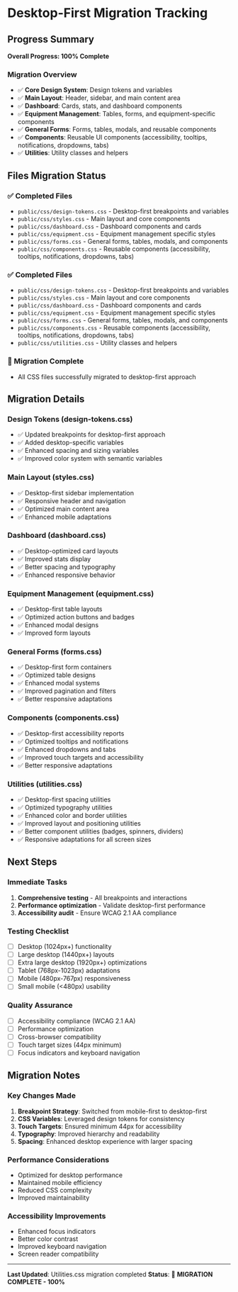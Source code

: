 # Desktop-First Migration Tracking

## Progress Summary

**Overall Progress: 100% Complete**

### Migration Overview
- ✅ **Core Design System**: Design tokens and variables
- ✅ **Main Layout**: Header, sidebar, and main content area
- ✅ **Dashboard**: Cards, stats, and dashboard components
- ✅ **Equipment Management**: Tables, forms, and equipment-specific components
- ✅ **General Forms**: Forms, tables, modals, and reusable components
- ✅ **Components**: Reusable UI components (accessibility, tooltips, notifications, dropdowns, tabs)
- ✅ **Utilities**: Utility classes and helpers

## Files Migration Status

### ✅ Completed Files
- `public/css/design-tokens.css` - Desktop-first breakpoints and variables
- `public/css/styles.css` - Main layout and core components
- `public/css/dashboard.css` - Dashboard components and cards
- `public/css/equipment.css` - Equipment management specific styles
- `public/css/forms.css` - General forms, tables, modals, and components
- `public/css/components.css` - Reusable components (accessibility, tooltips, notifications, dropdowns, tabs)

### ✅ Completed Files
- `public/css/design-tokens.css` - Desktop-first breakpoints and variables
- `public/css/styles.css` - Main layout and core components
- `public/css/dashboard.css` - Dashboard components and cards
- `public/css/equipment.css` - Equipment management specific styles
- `public/css/forms.css` - General forms, tables, modals, and components
- `public/css/components.css` - Reusable components (accessibility, tooltips, notifications, dropdowns, tabs)
- `public/css/utilities.css` - Utility classes and helpers

### 🎉 Migration Complete
- All CSS files successfully migrated to desktop-first approach

## Migration Details

### Design Tokens (design-tokens.css)
- ✅ Updated breakpoints for desktop-first approach
- ✅ Added desktop-specific variables
- ✅ Enhanced spacing and sizing variables
- ✅ Improved color system with semantic variables

### Main Layout (styles.css)
- ✅ Desktop-first sidebar implementation
- ✅ Responsive header and navigation
- ✅ Optimized main content area
- ✅ Enhanced mobile adaptations

### Dashboard (dashboard.css)
- ✅ Desktop-optimized card layouts
- ✅ Improved stats display
- ✅ Better spacing and typography
- ✅ Enhanced responsive behavior

### Equipment Management (equipment.css)
- ✅ Desktop-first table layouts
- ✅ Optimized action buttons and badges
- ✅ Enhanced modal designs
- ✅ Improved form layouts

### General Forms (forms.css)
- ✅ Desktop-first form containers
- ✅ Optimized table designs
- ✅ Enhanced modal systems
- ✅ Improved pagination and filters
- ✅ Better responsive adaptations

### Components (components.css)
- ✅ Desktop-first accessibility reports
- ✅ Optimized tooltips and notifications
- ✅ Enhanced dropdowns and tabs
- ✅ Improved touch targets and accessibility
- ✅ Better responsive adaptations

### Utilities (utilities.css)
- ✅ Desktop-first spacing utilities
- ✅ Optimized typography utilities
- ✅ Enhanced color and border utilities
- ✅ Improved layout and positioning utilities
- ✅ Better component utilities (badges, spinners, dividers)
- ✅ Responsive adaptations for all screen sizes

## Next Steps

### Immediate Tasks
1. **Comprehensive testing** - All breakpoints and interactions
2. **Performance optimization** - Validate desktop-first performance
3. **Accessibility audit** - Ensure WCAG 2.1 AA compliance

### Testing Checklist
- [ ] Desktop (1024px+) functionality
- [ ] Large desktop (1440px+) layouts
- [ ] Extra large desktop (1920px+) optimizations
- [ ] Tablet (768px-1023px) adaptations
- [ ] Mobile (480px-767px) responsiveness
- [ ] Small mobile (<480px) usability

### Quality Assurance
- [ ] Accessibility compliance (WCAG 2.1 AA)
- [ ] Performance optimization
- [ ] Cross-browser compatibility
- [ ] Touch target sizes (44px minimum)
- [ ] Focus indicators and keyboard navigation

## Migration Notes

### Key Changes Made
1. **Breakpoint Strategy**: Switched from mobile-first to desktop-first
2. **CSS Variables**: Leveraged design tokens for consistency
3. **Touch Targets**: Ensured minimum 44px for accessibility
4. **Typography**: Improved hierarchy and readability
5. **Spacing**: Enhanced desktop experience with larger spacing

### Performance Considerations
- Optimized for desktop performance
- Maintained mobile efficiency
- Reduced CSS complexity
- Improved maintainability

### Accessibility Improvements
- Enhanced focus indicators
- Better color contrast
- Improved keyboard navigation
- Screen reader compatibility

---

**Last Updated**: Utilities.css migration completed
**Status**: 🎉 **MIGRATION COMPLETE - 100%** 

